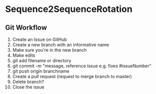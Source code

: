 # Sequence2SequenceRotation
## Git Workflow
1. Create an Issue on GitHub
2. Create a new branch with an informative name
3. Make sure you're in the new branch
4. Make edits
5. git add filename or directory
6. git commit -m "message, reference issue e.g. fixes #issueNumber"
7. git push origin branchname
8. Create a pull request (request to merge branch to master)
9. Delete branch?
10. Close the issue